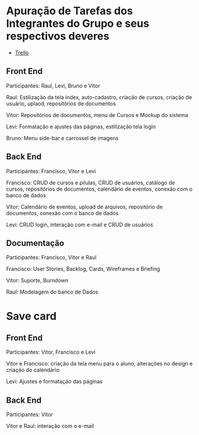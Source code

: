 # Apuração de Tarefas dos Integrantes do Grupo e seus respectivos deveres

- [Trello](https://trello.com/b/eJMoBzKm/grupo-api)

## Front End 
Participantes: Raul, Levi, Bruno e Vitor 

Raul: Estilização da tela index, auto-cadastro, criação de cursos, criação de usuário, uplaod, repositórios de documentos

Vitor: Repositórios de documentos, menu de Cursos e Mockup do sistema

Levi: Formatação e ajustes das páginas, estilização tela login

Bruno: Menu side-bar e carrossel de imagens 

## Back End
Participantes: Francisco, Vitor e Levi

Francisco: CRUD de cursos e pílulas, CRUD de usuários, catálogo de cursos, repositórios de documentos, calendário de eventos, conexão com o banco de dados

Vitor: Calendário de eventos, upload de arquivos, repositório de documentos, conexão com o banco de dados

Levi: CRUD login, interação com e-mail e CRUD de usuários

## Documentação 
Participantes: Francisco, Vitor e Raul 

Francisco: User Stories, Backlog, Cards, Wireframes e Briefing 

Vitor: Suporte, Burndown

Raul: Modelagem do banco de Dados

# Save card 

## Front End 
Participantes: Vitor, Francisco e Levi

Vitor e Francisco: criação da tela menu para o aluno, alterações no design e criação do calendário

Levi: Ajustes e formatação das páginas

## Back End
Participantes: Vitor

Vitor e Raul: interação com o e-mail
